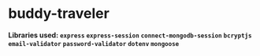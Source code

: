 # buddy-traveler

<b>Libraries used:<b>
`express`
`express-session`
`connect-mongodb-session`
`bcryptjs`
`email-validator`
`password-validator`
`dotenv`
`mongoose`
